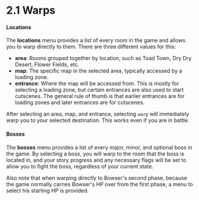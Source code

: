 # 2.1 Warps

#### Locations

The **locations** menu provides a list of every room in the game and allows you to warp directly to them. There are three different values for this:

* **area**: Rooms grouped together by location, such as Toad Town, Dry Dry Desert, Flower Fields, etc.
* **map**: The specific map in the selected area, typically accessed by a loading zone.
* **entrance**: Where the map will be accessed from. This is mostly for selecting a loading zone, but certain entrances are also used to start cutscenes. The general rule of thumb is that earlier entrances are for loading zones and later entrances are for cutscenes.

After selecting an area, map, and entrance, selecting `warp` will immediately warp you to your selected destination. This works even if you are in battle.

#### Bosses

The **bosses** menu provides a list of every major, minor, and optional boss in the game. By selecting a boss, you will warp to the room that the boss is located in, and your story progress and any necessary flags will be set to allow you to fight the boss, regardless of your current state.

Also note that when warping directly to Bowser's second phase, because the game normally carries Bowser's HP over from the first phase, a menu to select his starting HP is provided.

